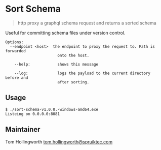 # Sort Schema

> http proxy a graphql schema request and returns a sorted schema

Useful for committing schema files under version control. 

```
Options: 
  --endpoint <host>  the endpoint to proxy the request to. Path is forwarded
	                   onto the host.

	--help:            shows this message

	--log:             logs the payload to the current directory before and
	                   after sorting.
```

## Usage

```
$ ./sort-schema-v1.0.0.-windows-amd64.exe
Listeing on 0.0.0.0:8081

```

## Maintainer 

Tom Hollingworth <tom.hollingworth@spruiktec.com>